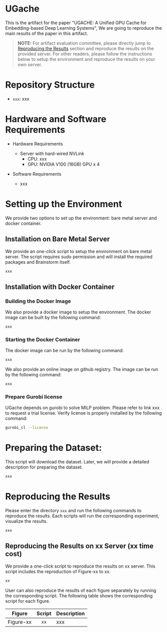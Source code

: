 # UGache

This is the artifact for the paper "UGACHE: A Unified GPU Cache for Embedding-based Deep Learning Systems", We are going to reproduce the main results of the paper in this artifact.

> **NOTE:** For artifact evaluation committee, please directly jump to [Reproducing the Results](#reproducing-the-results) section and reproduce the results on the provided server. For other readers, please follow the instructions below to setup the environment and reproduce the results on your own server.

# Repository Structure

- `xxx`: xxx

# Hardware and Software Requirements

- Hardware Requirements
  - Server with hard-wired NVLink
    - CPU: xxx
    - GPU: NVIDIA V100 (16GB) GPU x 4

- Software Requirements
  - xxx

# Setting up the Environment

We provide two options to set up the environment: bare metal server and docker container.

## Installation on Bare Metal Server

We provide an one-click script to setup the environment on bare metal server. The script requires sudo permission and will install the required packages and Brainstorm itself.

```bash
xxx
```

## Installation with Docker Container

### Building the Docker Image

We also provide a docker image to setup the environment. The docker image can be built by the following command:

```bash
xxx
```

### Starting the Docker Container

The docker image can be run by the following command:

```bash
xxx
```

We also provide an online image on github registry. The image can be run by the following command:

```bash
xxx
```

### Prepare Gurobi license

UGache depends on gurobi to solve MILP problem. Please refer to link xxx to request a trial license.
Verify license is properly installed by the following command:
```bash
gurobi_cl --license
```

# Preparing the Dataset:
This script will download the dataset. Later, we will provide a detailed description for preparing the dataset.

```bash
xxx
```

# Reproducing the Results

Please enter the directory `xxx` and run the following commands to reproduce the results. Each scripts will run the corresponding experiment, visualize the results.

```bash
xxx
```

## Reproducing the Results on xx Server (xx time cost)

We provide a one-click script to reproduce the results on xx server. This script includes the reproduction of  Figure-xx to xx.
```bash
xx
```

User can also reproduce the results of each figure separately by running the corresponding script. The following table shows the corresponding script for each figure.

|  Figure   |       Script       | Description                                                                                   |
| :-------: | :----------------: | --------------------------------------------------------------------------------------------- |
| Figure-xx | `xx`               | xxx                                                                                           |


